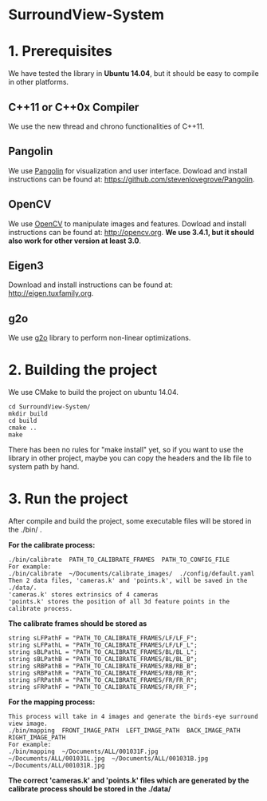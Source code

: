 # SurroundView-System

# 1. Prerequisites
We have tested the library in **Ubuntu 14.04**, but it should be easy to compile in other platforms.

## C++11 or C++0x Compiler
We use the new thread and chrono functionalities of C++11.

## Pangolin
We use [Pangolin](https://github.com/stevenlovegrove/Pangolin) for visualization and user interface. Dowload and install instructions can be found at: https://github.com/stevenlovegrove/Pangolin.

## OpenCV
We use [OpenCV](http://opencv.org) to manipulate images and features. Dowload and install instructions can be found at: http://opencv.org. **We use 3.4.1, but it should also work for other version at least 3.0**.

## Eigen3
Download and install instructions can be found at: http://eigen.tuxfamily.org.

## g2o
We use [g2o](https://github.com/RainerKuemmerle/g2o) library to perform non-linear optimizations.

# 2. Building the project
We use CMake to build the project on ubuntu 14.04.
```
cd SurroundView-System/
mkdir build
cd build
cmake ..
make
```
There has been no rules for "make install" yet, so if you want to use the library in other project, maybe you can copy the headers and the lib file to system path by hand.

# 3. Run the project
After compile and build the project, some executable files will be stored in the ./bin/ .


**For the calibrate process:**
```
./bin/calibrate  PATH_TO_CALIBRATE_FRAMES  PATH_TO_CONFIG_FILE
For example:
./bin/calibrate  ~/Documents/calibrate_images/  ./config/default.yaml
Then 2 data files, 'cameras.k' and 'points.k', will be saved in the ./data/.
'cameras.k' stores extrinsics of 4 cameras
'points.k' stores the position of all 3d feature points in the calibrate process.
```
**The calibrate frames should be stored as**
```
string sLFPathF = "PATH_TO_CALIBRATE_FRAMES/LF/LF_F";
string sLFPathL = "PATH_TO_CALIBRATE_FRAMES/LF/LF_L";
string sBLPathL = "PATH_TO_CALIBRATE_FRAMES/BL/BL_L";
string sBLPathB = "PATH_TO_CALIBRATE_FRAMES/BL/BL_B";
string sRBPathB = "PATH_TO_CALIBRATE_FRAMES/RB/RB_B";
string sRBPathR = "PATH_TO_CALIBRATE_FRAMES/RB/RB_R";
string sFRPathR = "PATH_TO_CALIBRATE_FRAMES/FR/FR_R";
string sFRPathF = "PATH_TO_CALIBRATE_FRAMES/FR/FR_F";
```
**For the mapping process:**
```
This process will take in 4 images and generate the birds-eye surround view image.
./bin/mapping  FRONT_IMAGE_PATH  LEFT_IMAGE_PATH  BACK_IMAGE_PATH  RIGHT_IMAGE_PATH
For example:
./bin/mapping  ~/Documents/ALL/001031F.jpg  ~/Documents/ALL/001031L.jpg  ~/Documents/ALL/001031B.jpg  ~/Documents/ALL/001031R.jpg
```
**The correct 'cameras.k' and 'points.k' files which are generated by the calibrate process should be stored in the ./data/**

